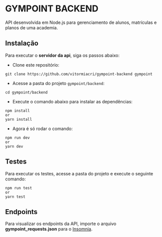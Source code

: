 # GYMPOINT BACKEND

API desenvolvida em Node.js para gerenciamento de alunos, matrículas e planos de uma academia.

## Instalação

Para executar o **servidor da api**, siga os passos abaixo:

- Clone este repositório:

```
git clone https://github.com/vitormiacri/gympoint-backend gympoint
```

- Acesse a pasta do projeto `gympoint/backend`:

```
cd gympoint/backend
```

- Execute o comando abaixo para instalar as dependências:

```
npm install
or
yarn install
```

- Agora é só rodar o comando:

```
npm run dev
or
yarn dev
```

## Testes

Para executar os testes, acesse a pasta do projeto e execute o seguinte comando:

```
npm run test
or
yarn test
```

## Endpoints

Para visualizar os endpoints da API, importe o arquivo **gympoint_requests.json** para o [Insomnia](https://insomnia.rest/download/).
